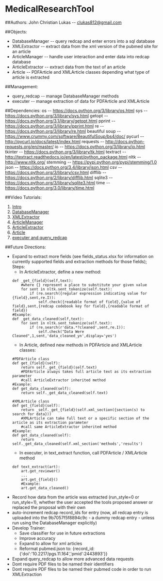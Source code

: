 # MedicalResearchTool

##Authors:
John Christian Lukas -- clukas812@gmail.com

##Objects:
* DatabaseManager -- query redcap and enter errors into a sql database
* XMLExtractor -- extract data from the xml version of the pubmed site for an article
* ArticleManager -- handle user interaction and enter data into redcap database
* ArticleExtractor -- extract data from the text of an article
* Article -- PDFArticle and XMLArticle classes depending what type of article is extracted

##Management:
* query_redcap -- manage DatabaseManager methods
* executer -- manage extraction of data for PDFArticle and XMLArticle

##Dependencies:
	os				-- https://docs.python.org/3/library/os.html
	sys				-- https://docs.python.org/3/library/sys.html
	getopt 			-- https://docs.python.org/3.1/library/getopt.html
	pprint 			-- https://docs.python.org/3/library/pprint.html
	re				-- https://docs.python.org/3/library/re.html
	beautiful soup	-- https://www.crummy.com/software/BeautifulSoup/bs4/doc/
	pycurl 			-- http://pycurl.io/docs/latest/index.html
	requests 		-- http://docs.python-requests.org/en/master/
	io 				-- https://docs.python.org/3/library/io.html
	tkinter 		-- https://docs.python.org/3/library/tk.html
	textract        -- http://textract.readthedocs.io/en/latest/python_package.html
	nltk 			-- http://www.nltk.org/
	stemming 		-- https://pypi.python.org/pypi/stemming/1.0
	json 			-- https://docs.python.org/3.4/library/json.html
	csv 			-- https://docs.python.org/3/library/csv.html
	difflib 		-- https://docs.python.org/2/library/difflib.html
	sqlite3			-- https://docs.python.org/3/library/sqlite3.html
	time			-- https://docs.python.org/3.0/library/time.html
	
##Video Tutorials:
1. [Intro](https://www.youtube.com/watch?v=byCT6yb_9lA)
2. [DatabaseManager](https://www.youtube.com/watch?v=FSD5t8SCNZQ)
3. [XMLExtractor](https://www.youtube.com/watch?v=d5v4LsMz99A)
4. [ArticleManager](https://www.youtube.com/watch?v=J6kvrPczfMU)
5. [ArticleExtractor](https://www.youtube.com/watch?v=sV7jGREY-GQ)
6. [Article](https://www.youtube.com/watch?v=iPUkUB-8Hzc)
7. [executer and query_redcap](https://www.youtube.com/watch?v=EznR-Sdf6Uc)

##Future Directions:
* Expand to extract more fields (see fields_status.xlsx for information on currently supported fields and extraction methods for those fields); Steps:
  * In ArticleExtractor, define a new method:
  ```
  def _get_{field}(self,text):
      #where {} represent a place to substitute your given value
      for sent in nltk.sent_tokenize(self.text):
          if (re.search({regular expression indicating value for {field},sent,re.I)):
              self.check({readable format of field},{value of field},sent,{redcap codebook key for field},{readable format of field})
  #Example:
  def _get_data_cleaned(self,text):
      for sent in nltk.sent_tokenize(self.text):
          if (re.search(r'data.*?cleaned',sent,re.I)):
              self.check("Data Were Cleaned",1,sent,'data_cleaned_yn',display='yes')
  ```
  * In Article, defined new methods in PDFArticle and XMLArticle classes:
  ```
  #PDFArticle class
  def get_{field}(self):
      return self._get_{field}(self.text)
      #PDFArticle always takes full article text as its extraction parameter
      #call ArticleExtractor inherited method
  #Example:
  def get_data_cleaned(self):
      return self._get_data_cleaned(self.text)
    
  #XMLArticle class
  def get_{field}(self):
      return _self._get_{field}(self.xml_section({section(s) to search for data}))
      #XMLArticle can take full text or a specific section of the article as its extraction parameter
      #call same ArticleExtractor inherited method
  #Example:
  def get_data_cleaned(self):
      return self._get_data_cleaned(self.xml_section('methods','results')
  ```
  * In executer, in text_extract function, call PDFArticle / XMLArticle method
  ```
  def text_extract(art):
      art.get_reviewer()
      ...
      art.get_{field}()
      #Example:
      art.get_data_cleaned()
  ```
* Record how data from the article was extracted (run_style=0 or run_style=1), whether the user accepted the tools proposed answer or replaced the proposal with their own
* auto-increment redcap record_ids for entry (now, all redcap entry is uploaded into the 9b7057f5f8894c9c - a dummy redcap entry - unless run using the DatabaseManager explicitly)
* Develop Trainer:
  * Save classifier for use in future extractions
  * Improve accuracy
  * Expand to allow for xml articles
  * Reformat pubmed.json to: {record_id: {'doi':'10.2217/pgs.11.164','pmid':2443893'}}
* Expand query_redcap to allow more advanced data requests
* Dont require PDF files to be named their identifiers
* Dont require PDF files to be named their pubmed code in order to run XMLExtraction

